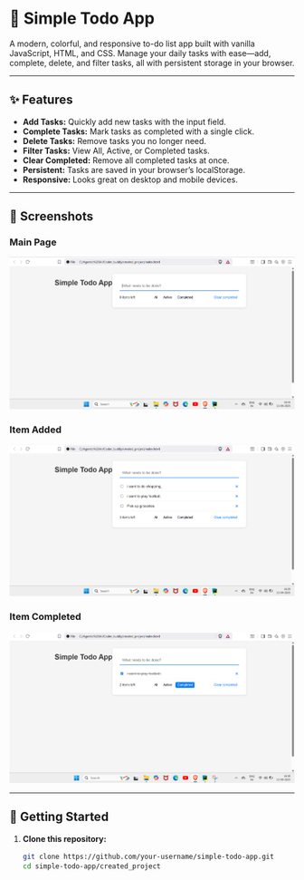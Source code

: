 # 🌈 Simple Todo App

A modern, colorful, and responsive to-do list app built with vanilla JavaScript, HTML, and CSS. Manage your daily tasks with ease—add, complete, delete, and filter tasks, all with persistent storage in your browser.

---

## ✨ Features

- **Add Tasks:** Quickly add new tasks with the input field.
- **Complete Tasks:** Mark tasks as completed with a single click.
- **Delete Tasks:** Remove tasks you no longer need.
- **Filter Tasks:** View All, Active, or Completed tasks.
- **Clear Completed:** Remove all completed tasks at once.
- **Persistent:** Tasks are saved in your browser’s localStorage.
- **Responsive:** Looks great on desktop and mobile devices.

---

## 📸 Screenshots

### Main Page
![Main Page](screenshots/Output%20home%20page%201.png)

### Item Added
![Item Added](screenshots/item%20added%202.png)

### Item Completed
![Item Completed](screenshots/item%20completed%203.png)

---

## 🚀 Getting Started

1. **Clone this repository:**
   ```bash
   git clone https://github.com/your-username/simple-todo-app.git
   cd simple-todo-app/created_project
   ```
